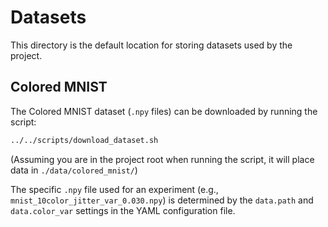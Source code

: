 # Datasets

This directory is the default location for storing datasets used by the project.

## Colored MNIST

The Colored MNIST dataset (`.npy` files) can be downloaded by running the script:
```bash
../../scripts/download_dataset.sh 
```
(Assuming you are in the project root when running the script, it will place data in `./data/colored_mnist/`)

The specific `.npy` file used for an experiment (e.g., `mnist_10color_jitter_var_0.030.npy`) is determined by the `data.path` and `data.color_var` settings in the YAML configuration file.
